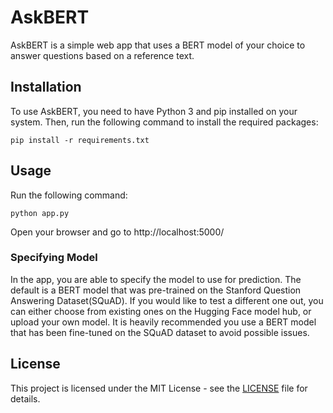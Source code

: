 # AskBERT

AskBERT is a simple web app that uses a BERT model of your choice to answer questions based on a reference text. 

## Installation

To use AskBERT, you need to have Python 3 and pip installed on your system. Then, run the following command to install the required packages:

```
pip install -r requirements.txt
```

## Usage

Run the following command:
```
python app.py
```
Open your browser and go to http://localhost:5000/

### Specifying Model
In the app, you are able to specify the model to use for prediction. The default is a BERT model that was pre-trained on the Stanford Question Answering Dataset(SQuAD). If you would like to test a different one out, you can either choose from existing ones on the Hugging Face model hub, or upload your own model. It is heavily recommended you use a BERT model that has been fine-tuned on the SQuAD dataset to avoid possible issues.


## License
This project is licensed under the MIT License - see the [LICENSE](LICENSE) file for details.
